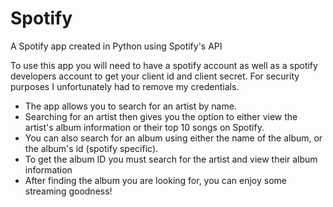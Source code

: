 # Spotify
A Spotify app created in Python using Spotify's API

To use this app you will need to have a spotify account as well as a spotify developers account to get your client id and client secret.
For security purposes I unfortunately had to remove my credentials.

- The app allows you to search for an artist by name.
- Searching for an artist then gives you the option to either view the artist's album information or their top 10 songs on Spotify.
- You can also search for an album using either the name of the album, or the album's id (spotify specific).
- To get the album ID you must search for the artist and view their album information
- After finding the album you are looking for, you can enjoy some streaming goodness!
